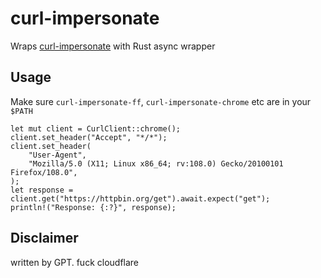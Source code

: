 curl-impersonate
================

Wraps [curl-impersonate](https://github.com/lwthiker/curl-impersonate) with Rust async wrapper

Usage
-----

Make sure `curl-impersonate-ff`, `curl-impersonate-chrome` etc are in your `$PATH`

    let mut client = CurlClient::chrome();
    client.set_header("Accept", "*/*");
    client.set_header(
        "User-Agent",
        "Mozilla/5.0 (X11; Linux x86_64; rv:108.0) Gecko/20100101 Firefox/108.0",
    );
    let response = client.get("https://httpbin.org/get").await.expect("get");
    println!("Response: {:?}", response);

Disclaimer
----------

written by GPT. fuck cloudflare